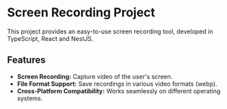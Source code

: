 # Screen Recording Project

This project provides an easy-to-use screen recording tool, developed in TypeScript, React and NestJS.

## Features

- **Screen Recording:** Capture video of the user's screen.
- **File Format Support:** Save recordings in various video formats (webp).
- **Cross-Platform Compatibility:** Works seamlessly on different operating systems.

